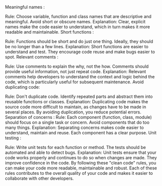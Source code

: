 Meaningful names :

Rule: Choose variable, function and class names that are descriptive and meaningful. Avoid short or obscure names.
Explanation: Clear, explicit names make the code easier to understand, which in turn makes it more readable and maintainable.
Short functions :

Rule: Functions should be short and do just one thing. Ideally, they should be no longer than a few lines.
Explanation: Short functions are easier to understand and test. They encourage code reuse and make bugs easier to spot.
Relevant comments :

Rule: Use comments to explain the why, not the how. Comments should provide useful information, not just repeat code.
Explanation: Relevant comments help developers to understand the context and logic behind the code, which is particularly useful for subsequent maintenance.
Avoid duplicating code:

Rule: Don't duplicate code. Identify repeated parts and abstract them into reusable functions or classes.
Explanation: Duplicating code makes the source code more difficult to maintain, as changes have to be made in several places. By avoiding duplication, you reduce potential errors.
Separation of concerns :
Rule: Each component (function, class, module) should focus on a single task or concern. Avoid components that do too many things.
Explanation: Separating concerns makes code easier to understand, maintain and reuse. Each component has a clear purpose.
Unit testing :

Rule: Write unit tests for each function or method. The tests should be automated and able to detect bugs.
Explanation: Unit tests ensure that your code works properly and continues to do so when changes are made. They improve confidence in the code.
By following these "clean code" rules, you can make your code more readable, maintainable and robust. Each of these rules contributes to the overall quality of your code and makes it easier to collaborate with other developers.